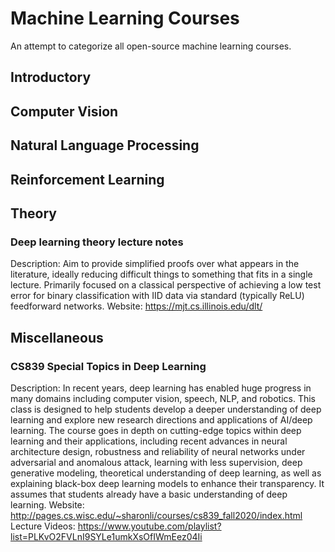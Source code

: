 # Machine Learning Courses

An attempt to categorize all open-source machine learning courses.

## Introductory

## Computer Vision

## Natural Language Processing

## Reinforcement Learning

## Theory

### Deep learning theory lecture notes
Description: Aim to provide simplified proofs over what appears in the literature, ideally reducing difficult things to something that fits in a single lecture. Primarily focused on a classical perspective of achieving a low test error for binary classification with IID data via standard (typically ReLU) feedforward networks.
Website: https://mjt.cs.illinois.edu/dlt/

## Miscellaneous

### CS839 Special Topics in Deep Learning
Description: In recent years, deep learning has enabled huge progress in many domains including computer vision, speech, NLP, and robotics. This class is designed to help students develop a deeper understanding of deep learning and explore new research directions and applications of AI/deep learning. The course goes in depth on cutting-edge topics within deep learning and their applications, including recent advances in neural architecture design, robustness and reliability of neural networks under adversarial and anomalous attack, learning with less supervision, deep generative modeling, theoretical understanding of deep learning, as well as explaining black-box deep learning models to enhance their transparency. It assumes that students already have a basic understanding of deep learning.
Website: http://pages.cs.wisc.edu/~sharonli/courses/cs839_fall2020/index.html
Lecture Videos: https://www.youtube.com/playlist?list=PLKvO2FVLnI9SYLe1umkXsOfIWmEez04Ii
